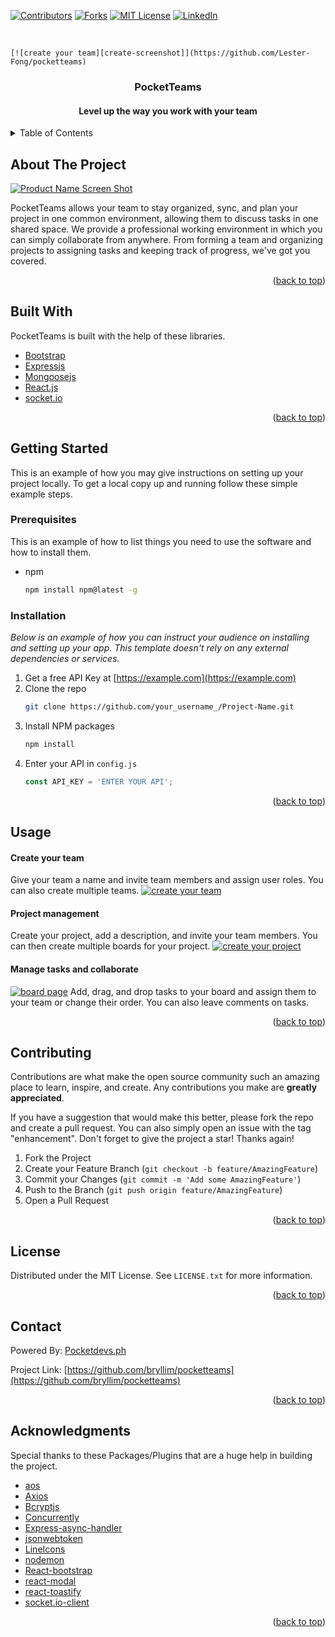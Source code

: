 <div id="top"></div>

[![Contributors][contributors-shield]](https://github.com/Lester-Fong/pocketteams/graphs/contributors)
[![Forks][forks-shield]](https://github.com/Lester-Fong/pocketteams/network/members)
[![MIT License][license-shield]][license-url]
[![LinkedIn][linkedin-shield]](https://www.linkedin.com/company/pocketdevs/)


<!-- PROJECT LOGO -->
<br />


    [![create your team][create-screenshot]](https://github.com/Lester-Fong/pocketteams)

<div align="center">
  <h3 align="center">PocketTeams</h3>
  <h4 align="center">Level up the way you work with your team</h4>

</div>



<!-- TABLE OF CONTENTS -->
<details>
  <summary>Table of Contents</summary>
  <ol>
    <li>
      <a href="#about-the-project">About The Project</a>
      <ul>
        <li><a href="#built-with">Built With</a></li>
      </ul>
    </li>
    <li>
      <a href="#getting-started">Getting Started</a>
      <ul>
        <li><a href="#prerequisites">Prerequisites</a></li>
        <li><a href="#installation">Installation</a></li>
      </ul>
    </li>
    <li><a href="#usage">Usage</a></li>
    <li><a href="#contributing">Contributing</a></li>
    <li><a href="#license">License</a></li>
    <li><a href="#contact">Contact</a></li>
    <li><a href="#acknowledgments">Acknowledgments</a></li>
  </ol>
</details>



<!-- ABOUT THE PROJECT -->
## About The Project

[![Product Name Screen Shot][product-screenshot]](https://pocketteams.vercel.app/)

PocketTeams allows your team to stay organized, sync, and plan your project in one common environment, allowing them to discuss tasks in one shared space. We provide a professional working environment in which you can simply collaborate from anywhere. From forming a team and organizing projects to assigning tasks and keeping track of progress, we've got you covered.

<p align="right">(<a href="#top">back to top</a>)</p>



## Built With
PocketTeams is built with the help of these libraries.

* [Bootstrap](https://getbootstrap.com)
* [Expressjs](https://expressjs.com/)
* [Mongoosejs](https://mongoosejs.com/)
* [React.js](https://reactjs.org/)
* [socket.io](https://socket.io/)

<p align="right">(<a href="#top">back to top</a>)</p>



<!-- GETTING STARTED -->
## Getting Started

This is an example of how you may give instructions on setting up your project locally.
To get a local copy up and running follow these simple example steps.

### Prerequisites

This is an example of how to list things you need to use the software and how to install them.
* npm
  ```sh
  npm install npm@latest -g
  ```

### Installation

_Below is an example of how you can instruct your audience on installing and setting up your app. This template doesn't rely on any external dependencies or services._

1. Get a free API Key at [https://example.com](https://example.com)
2. Clone the repo
   ```sh
   git clone https://github.com/your_username_/Project-Name.git
   ```
3. Install NPM packages
   ```sh
   npm install
   ```
4. Enter your API in `config.js`
   ```js
   const API_KEY = 'ENTER YOUR API';
   ```

<p align="right">(<a href="#top">back to top</a>)</p>

<!-- USAGE EXAMPLES -->
## Usage

#### Create your team 
Give your team a name and invite team members and assign user roles. You can also create multiple teams.
[![create your team][create-screenshot]](https://pocketteams.vercel.app/)
 
#### Project management

Create your project, add a description, and invite your team members. You can then create multiple boards for your project.
[![create your project][project-screenshot]](https://pocketteams.vercel.app/)

#### Manage tasks and collaborate
[![board page][board-screenshot]](https://pocketteams.vercel.app/)
Add, drag, and drop tasks to your board and assign them to your team or change their order. You can also leave comments on tasks.

<p align="right">(<a href="#top">back to top</a>)</p>

<!-- CONTRIBUTING -->
## Contributing

Contributions are what make the open source community such an amazing place to learn, inspire, and create. Any contributions you make are **greatly appreciated**.

If you have a suggestion that would make this better, please fork the repo and create a pull request. You can also simply open an issue with the tag "enhancement".
Don't forget to give the project a star! Thanks again!

1. Fork the Project
2. Create your Feature Branch (`git checkout -b feature/AmazingFeature`)
3. Commit your Changes (`git commit -m 'Add some AmazingFeature'`)
4. Push to the Branch (`git push origin feature/AmazingFeature`)
5. Open a Pull Request

<p align="right">(<a href="#top">back to top</a>)</p>



<!-- LICENSE -->
## License

Distributed under the MIT License. See `LICENSE.txt` for more information.

<p align="right">(<a href="#top">back to top</a>)</p>



<!-- CONTACT -->
## Contact

Powered By: [Pocketdevs.ph](https://pocketdevs.ph/#contact)

Project Link: [https://github.com/bryllim/pocketteams](https://github.com/bryllim/pocketteams)

<p align="right">(<a href="#top">back to top</a>)</p>



<!-- ACKNOWLEDGMENTS -->
## Acknowledgments
Special thanks to these Packages/Plugins that are a huge help in building the project.

* [aos](https://www.npmjs.com/package/aos)
* [Axios](https://www.npmjs.com/package/axios)
* [Bcryptjs](https://www.npmjs.com/package/bcryptjs)
* [Concurrently](https://www.npmjs.com/package/concurrently)
* [Express-async-handler](https://www.npmjs.com/package/express-async-handler)
* [jsonwebtoken](https://www.npmjs.com/package/jsonwebtoken)
* [LineIcons](https://lineicons.com/)
* [nodemon](https://www.npmjs.com/package/nodemon)
* [React-bootstrap](https://react-bootstrap.github.io/)
* [react-modal](https://www.npmjs.com/package/react-modal)
* [react-toastify](https://www.npmjs.com/package/react-toastify)
* [socket.io-client](https://www.npmjs.com/package/socket.io-client)


<p align="right">(<a href="#top">back to top</a>)</p>



<!-- MARKDOWN LINKS & IMAGES -->
<!-- https://www.markdownguide.org/basic-syntax/#reference-style-links -->
[contributors-shield]: https://img.shields.io/github/contributors/othneildrew/Best-README-Template.svg?style=for-the-badge
[contributors-url]: https://github.com/othneildrew/Best-README-Template/graphs/contributors
[forks-shield]: https://img.shields.io/github/forks/othneildrew/Best-README-Template.svg?style=for-the-badge
[forks-url]: https://github.com/othneildrew/Best-README-Template/network/members
[stars-shield]: https://img.shields.io/github/stars/othneildrew/Best-README-Template.svg?style=for-the-badge
[stars-url]: https://github.com/othneildrew/Best-README-Template/stargazers
[issues-shield]: https://img.shields.io/github/issues/othneildrew/Best-README-Template.svg?style=for-the-badge
[issues-url]: https://github.com/othneildrew/Best-README-Template/issues
[license-shield]: https://img.shields.io/github/license/othneildrew/Best-README-Template.svg?style=for-the-badge
[license-url]: https://github.com/othneildrew/Best-README-Template/blob/master/LICENSE.txt
[linkedin-shield]: https://img.shields.io/badge/-LinkedIn-black.svg?style=for-the-badge&logo=linkedin&colorB=555
[linkedin-url]: https://linkedin.com/in/othneildrew
[create-screenshot]: https://user-images.githubusercontent.com/75387615/148388905-a760bd92-9367-4372-bc36-665a5e4cd2a5.png
[project-screenshot]: https://user-images.githubusercontent.com/75387615/148389883-7b1beb1c-d2b5-498a-adcd-886027a5694a.png
[board-screenshot]: https://user-images.githubusercontent.com/75387615/148389967-ff213d36-465e-4965-8ff6-f4ce4ac47efe.png
[product-screenshot]: https://user-images.githubusercontent.com/75387615/148390141-20b4bb8d-f847-44de-9596-5e84886dc184.png
[logo-img]: https://user-images.githubusercontent.com/75387615/148390378-7139edb1-2b9c-49e4-a99b-41537d07bd8c.png

